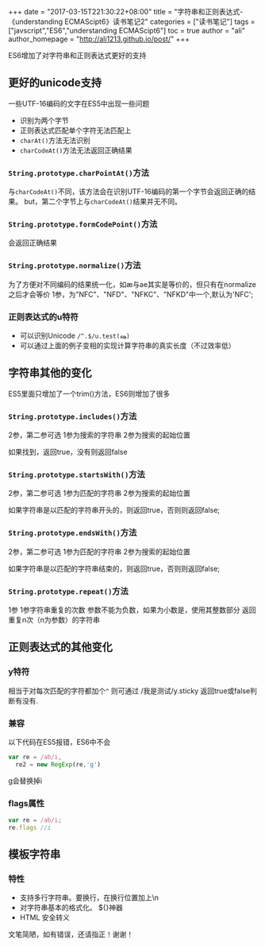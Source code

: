 +++
date = "2017-03-15T221:30:22+08:00"
title = "字符串和正则表达式-《understanding ECMAScipt6》读书笔记2"
categories = ["读书笔记"]
tags = ["javscript","ES6","understanding ECMAScipt6"]
toc = true
author = "ali"
author_homepage =  "http://ali1213.github.io/post/"
+++

ES6增加了对字符串和正则表达式更好的支持
<!--more-->
## 更好的unicode支持

一些UTF-16编码的文字在ES5中出现一些问题
+ 识别为两个字节
+ 正则表达式匹配单个字符无法匹配上
+ `charAt()`方法无法识别
+  `charCodeAt()`方法无法返回正确结果

### `String.prototype.charPointAt()`方法
与`charCodeAt()`不同，该方法会在识别UTF-16编码的第一个字节会返回正确的结果。
but，第二个字节上与`charCodeAt()`结果并无不同。

### `String.prototype.formCodePoint()`方法
会返回正确结果

### `String.prototype.normalize()`方法
为了方便对不同编码的结果统一化，如æ与ae其实是等价的，但只有在normalize之后才会等价
1参，为"NFC"、"NFD"、"NFKC"、"NFKD"中一个,默认为'NFC';

### 正则表达式的u特符

+ 可以识别Unicode
`/^.$/u.test(ஷ)`
+ 可以通过上面的例子变相的实现计算字符串的真实长度（不过效率低）

## 字符串其他的变化
ES5里面只增加了一个trim()方法，ES6则增加了很多

### `String.prototype.includes()`方法

2参，第二参可选
1参为搜索的字符串
2参为搜索的起始位置

如果找到，返回true，没有则返回false

### `String.prototype.startsWith()`方法

2参，第二参可选
1参为匹配的字符串
2参为搜索的起始位置

如果字符串是以匹配的字符串开头的，则返回true，否则则返回false;

### `String.prototype.endsWith()`方法

2参，第二参可选
1参为匹配的字符串
2参为搜索的起始位置

如果字符串是以匹配的字符串结束的，则返回true，否则则返回false;

### `String.prototype.repeat()`方法

1参
1参字符串重复的次数
参数不能为负数，如果为小数是，使用其整数部分
返回重复n次（n为参数）的字符串


## 正则表达式的其他变化

### y特符

相当于对每次匹配的字符都加个`^`
则可通过 /我是测试/y.sticky 返回true或false判断有没有.

### 兼容
以下代码在ES5报错，ES6中不会
```javascript
var re = /ab/i,
  re2 = new RegExp(re,'g')
```
g会替换掉i

### flags属性

```javascript
var re = /ab/i;
re.flags //i
```

## 模板字符串

### 特性
+ 支持多行字符串。要换行，在换行位置加上\n
+ 对字符串基本的格式化。 ${}神器
+ HTML 安全转义




文笔简陋，如有错误，还请指正！谢谢！

